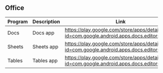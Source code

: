 ## Office

| Program | Description | Link | Plugins | Comment |
| --- | --- | --- | --- | --- |
| Docs | Docs app| https://play.google.com/store/apps/details?id=com.google.android.apps.docs.editors.docs |
| Sheets | Sheets app | https://play.google.com/store/apps/details?id=com.google.android.apps.docs.editors.sheets |
| Tables | Tables app | https://play.google.com/store/apps/details?id=com.google.android.apps.docs.editors.slides |

